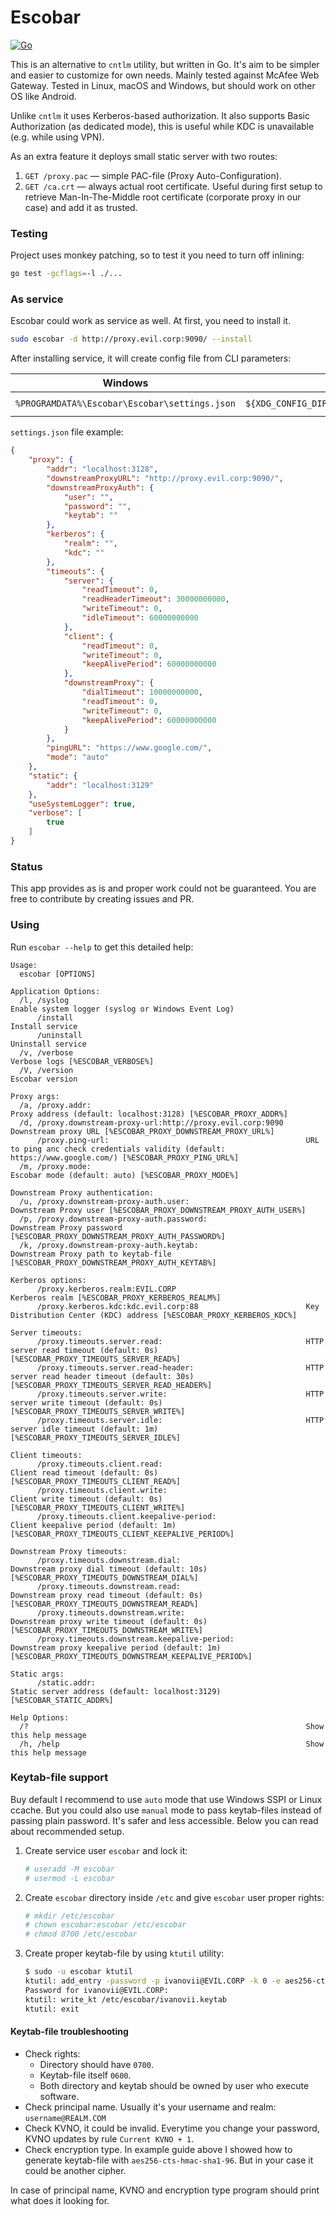 # Escobar
[![Go](https://github.com/L11R/escobar/actions/workflows/go.yml/badge.svg)](https://github.com/L11R/escobar/actions/workflows/go.yml)

This is an alternative to `cntlm` utility, but written in Go. It's aim to be simpler and easier to customize
for own needs. Mainly tested against McAfee Web Gateway. Tested in Linux, macOS and Windows, but should work on other
OS like Android.

Unlike `cntlm` it uses Kerberos-based authorization. It also supports Basic Authorization (as dedicated mode),
this is useful while KDC is unavailable (e.g. while using VPN).

As an extra feature it deploys small static server with two routes:
1. `GET /proxy.pac` — simple PAC-file (Proxy Auto-Configuration).
2. `GET /ca.crt` — always actual root certificate. Useful during first setup to retrieve Man-In-The-Middle root
certificate (corporate proxy in our case) and add it as trusted.

### Testing
Project uses monkey patching, so to test it you need to turn off inlining:
```bash
go test -gcflags=-l ./...
```

### As service
Escobar could work as service as well. At first, you need to install it.
```bash
sudo escobar -d http://proxy.evil.corp:9090/ --install
```
After installing service, it will create config file from CLI parameters:

| Windows                                       | Linux/BSD                                                  | macOS                                                        |
|-----------------------------------------------|------------------------------------------------------------|--------------------------------------------------------------|
| `%PROGRAMDATA%\Escobar\Escobar\settings.json` | `${XDG_CONFIG_DIRS}/etc/xdg/Escobar/Escobar/settings.json` | `/Library/Application Support/Escobar/Escobar/settings.json` |

`settings.json` file example:
```json
{
	"proxy": {
		"addr": "localhost:3128",
		"downstreamProxyURL": "http://proxy.evil.corp:9090/",
		"downstreamProxyAuth": {
			"user": "",
			"password": "",
			"keytab": ""
		},
		"kerberos": {
			"realm": "",
			"kdc": ""
		},
		"timeouts": {
			"server": {
				"readTimeout": 0,
				"readHeaderTimeout": 30000000000,
				"writeTimeout": 0,
				"idleTimeout": 60000000000
			},
			"client": {
				"readTimeout": 0,
				"writeTimeout": 0,
				"keepAlivePeriod": 60000000000
			},
			"downstreamProxy": {
				"dialTimeout": 10000000000,
				"readTimeout": 0,
				"writeTimeout": 0,
				"keepAlivePeriod": 60000000000
			}
		},
		"pingURL": "https://www.google.com/",
		"mode": "auto"
	},
	"static": {
		"addr": "localhost:3129"
	},
	"useSystemLogger": true,
	"verbose": [
		true
	]
}
```

### Status
This app provides as is and proper work could not be guaranteed.
You are free to contribute by creating issues and PR.

### Using
Run `escobar --help` to get this detailed help:
```
Usage:
  escobar [OPTIONS]

Application Options:
  /l, /syslog                                                     Enable system logger (syslog or Windows Event Log)
      /install                                                    Install service
      /uninstall                                                  Uninstall service
  /v, /verbose                                                    Verbose logs [%ESCOBAR_VERBOSE%]
  /V, /version                                                    Escobar version

Proxy args:
  /a, /proxy.addr:                                                Proxy address (default: localhost:3128) [%ESCOBAR_PROXY_ADDR%]
  /d, /proxy.downstream-proxy-url:http://proxy.evil.corp:9090     Downstream proxy URL [%ESCOBAR_PROXY_DOWNSTREAM_PROXY_URL%]
      /proxy.ping-url:                                            URL to ping anc check credentials validity (default: https://www.google.com/) [%ESCOBAR_PROXY_PING_URL%]
  /m, /proxy.mode:                                                Escobar mode (default: auto) [%ESCOBAR_PROXY_MODE%]

Downstream Proxy authentication:
  /u, /proxy.downstream-proxy-auth.user:                          Downstream Proxy user [%ESCOBAR_PROXY_DOWNSTREAM_PROXY_AUTH_USER%]
  /p, /proxy.downstream-proxy-auth.password:                      Downstream Proxy password [%ESCOBAR_PROXY_DOWNSTREAM_PROXY_AUTH_PASSWORD%]
  /k, /proxy.downstream-proxy-auth.keytab:                        Downstream Proxy path to keytab-file [%ESCOBAR_PROXY_DOWNSTREAM_PROXY_AUTH_KEYTAB%]

Kerberos options:
      /proxy.kerberos.realm:EVIL.CORP                             Kerberos realm [%ESCOBAR_PROXY_KERBEROS_REALM%]
      /proxy.kerberos.kdc:kdc.evil.corp:88                        Key Distribution Center (KDC) address [%ESCOBAR_PROXY_KERBEROS_KDC%]

Server timeouts:
      /proxy.timeouts.server.read:                                HTTP server read timeout (default: 0s) [%ESCOBAR_PROXY_TIMEOUTS_SERVER_READ%]
      /proxy.timeouts.server.read-header:                         HTTP server read header timeout (default: 30s) [%ESCOBAR_PROXY_TIMEOUTS_SERVER_READ_HEADER%]
      /proxy.timeouts.server.write:                               HTTP server write timeout (default: 0s) [%ESCOBAR_PROXY_TIMEOUTS_SERVER_WRITE%]
      /proxy.timeouts.server.idle:                                HTTP server idle timeout (default: 1m) [%ESCOBAR_PROXY_TIMEOUTS_SERVER_IDLE%]

Client timeouts:
      /proxy.timeouts.client.read:                                Client read timeout (default: 0s) [%ESCOBAR_PROXY_TIMEOUTS_CLIENT_READ%]
      /proxy.timeouts.client.write:                               Client write timeout (default: 0s) [%ESCOBAR_PROXY_TIMEOUTS_CLIENT_WRITE%]
      /proxy.timeouts.client.keepalive-period:                    Client keepalive period (default: 1m) [%ESCOBAR_PROXY_TIMEOUTS_CLIENT_KEEPALIVE_PERIOD%]

Downstream Proxy timeouts:
      /proxy.timeouts.downstream.dial:                            Downstream proxy dial timeout (default: 10s) [%ESCOBAR_PROXY_TIMEOUTS_DOWNSTREAM_DIAL%]
      /proxy.timeouts.downstream.read:                            Downstream proxy read timeout (default: 0s) [%ESCOBAR_PROXY_TIMEOUTS_DOWNSTREAM_READ%]
      /proxy.timeouts.downstream.write:                           Downstream proxy write timeout (default: 0s) [%ESCOBAR_PROXY_TIMEOUTS_DOWNSTREAM_WRITE%]
      /proxy.timeouts.downstream.keepalive-period:                Downstream proxy keepalive period (default: 1m) [%ESCOBAR_PROXY_TIMEOUTS_DOWNSTREAM_KEEPALIVE_PERIOD%]

Static args:
      /static.addr:                                               Static server address (default: localhost:3129) [%ESCOBAR_STATIC_ADDR%]

Help Options:
  /?                                                              Show this help message
  /h, /help                                                       Show this help message
```

### Keytab-file support
Buy default I recommend to use `auto` mode that use Windows SSPI or Linux ccache.
But you could also use `manual` mode to pass keytab-files instead of passing plain password.
It's safer and less accessible. Below you can read about recommended setup.

1. Create service user `escobar` and lock it:

    ```bash
    # useradd -M escobar
    # usermod -L escobar
    ```
2. Create `escobar` directory inside `/etc` and give `escobar` user proper rights:

    ```bash
    # mkdir /etc/escobar
    # chown escobar:escobar /etc/escobar
    # chmod 0700 /etc/escobar
    ```
3. Create proper keytab-file by using `ktutil` utility:

    ```bash
    $ sudo -u escobar ktutil
    ktutil: add_entry -password -p ivanovii@EVIL.CORP -k 0 -e aes256-cts-hmac-sha1-96
    Password for ivanovii@EVIL.CORP:
    ktutil: write_kt /etc/escobar/ivanovii.keytab
    ktutil: exit
    ```

#### Keytab-file troubleshooting
* Check rights:
    * Directory should have `0700`.
    * Keytab-file itself `0600`.
    * Both directory and keytab should be owned by user who execute software.
* Check principal name. Usually it's your username and realm: `username@REALM.COM`
* Check KVNO, it could be invalid. Everytime you change your password, KVNO updates by rule `Current KVNO + 1`.
* Check encryption type. In example guide above I showed how to generate keytab-file with `aes256-cts-hmac-sha1-96`.
But in your case it could be another cipher.

In case of principal name, KVNO and encryption type program should print what does it looking for.
